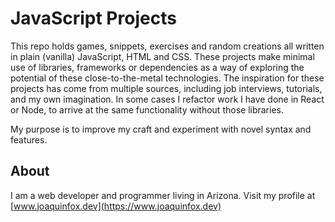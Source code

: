 # JavaScript Projects #
This repo holds games, snippets, exercises and random creations all written in plain (vanilla) JavaScript, HTML and CSS. These projects make minimal use of libraries,  frameworks or dependencies as a way of exploring the potential of these close-to-the-metal technologies. The inspiration for these projects has come from multiple sources, including job interviews, tutorials, and my own imagination. In some cases I refactor work I have done in React or Node, to arrive at the same functionality without those libraries.
  
My purpose is to improve my craft and experiment
with novel syntax and features.

## About ##
I am a web developer and programmer living in Arizona.
Visit my profile at [www.joaquinfox.dev](https://www.joaquinfox.dev)

